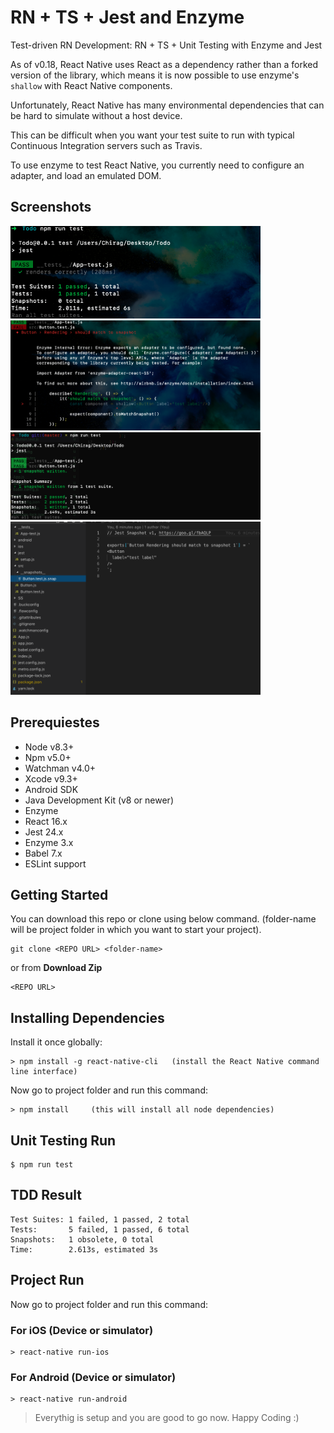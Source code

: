 # RN + TS + Jest and Enzyme
Test-driven RN Development: RN + TS + Unit Testing with Enzyme and Jest

As of v0.18, React Native uses React as a dependency rather than a forked version of the library,
which means it is now possible to use enzyme's `shallow` with React Native components.

Unfortunately, React Native has many environmental dependencies that can be hard to simulate without
a host device.

This can be difficult when you want your test suite to run with typical Continuous Integration servers
such as Travis.

To use enzyme to test React Native, you currently need to configure an adapter, and load an emulated DOM.
## Screenshots


<p>
<img src="https://raw.githubusercontent.com/JadavChirag/RN-TS-Jest-and-Enzyme/master/SS/1.png" width = "400">
<img src="https://raw.githubusercontent.com/JadavChirag/RN-TS-Jest-and-Enzyme/master/SS/2.png" alt="upload photo example"width = "400" >
<img src="https://raw.githubusercontent.com/JadavChirag/RN-TS-Jest-and-Enzyme/master/SS/3.png" alt="go to a profile from feed" width = "400">
<img src="https://raw.githubusercontent.com/JadavChirag/RN-TS-Jest-and-Enzyme/master/SS/5.png" width = "400" >
  
</p>

## Prerequiestes
* Node v8.3+
* Npm v5.0+
* Watchman v4.0+
* Xcode v9.3+
* Android SDK
* Java Development Kit (v8 or newer)
* Enzyme 
* React 16.x
* Jest 24.x
* Enzyme 3.x
* Babel 7.x
* ESLint support

## Getting Started

You can download this repo or clone using below command. (folder-name will be project folder in which you want to start your project).
```
git clone <REPO URL> <folder-name>
```
or from **Download Zip**
```
<REPO URL>
```

## Installing Dependencies

Install it once globally:
```
> npm install -g react-native-cli   (install the React Native command line interface)
```
Now go to project folder and run this command:
```
> npm install     (this will install all node dependencies)
```

## Unit Testing Run
```
$ npm run test

```

## TDD Result 

```
Test Suites: 1 failed, 1 passed, 2 total
Tests:       5 failed, 1 passed, 6 total
Snapshots:   1 obsolete, 0 total
Time:        2.613s, estimated 3s

```


## Project Run

Now go to project folder and run this command:

### For iOS (Device or simulator)

```
> react-native run-ios
```

### For Android (Device or simulator)

```
> react-native run-android
```
>Everythig is setup and you are good to go now. Happy Coding :)
